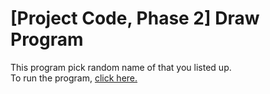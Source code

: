 # [Project Code, Phase 2] Draw Program
This program pick random name of that you listed up. <br>
To run the program, <a href="https://hanbyeoll.github.io/drawing/">click here.</a>
